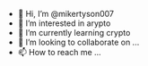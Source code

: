 - 👋 Hi, I’m @mikertyson007
- 👀 I’m interested in arypto
- 🌱 I’m currently learning crypto
- 💞️ I’m looking to collaborate on ...
- 📫 How to reach me ...

<!---
mikertyson007/mikertyson007 is a ✨ special ✨ repository because its `README.md` (this file) appears on your GitHub profile.
You can click the Preview link to take a look at your changes.
--->
